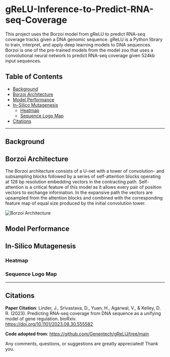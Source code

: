 # gReLU-Inference-to-Predict-RNA-seq-Coverage
This project uses the Borzoi model from gReLU to predict RNA-seq coverage tracks given a DNA genomic sequence. gReLU is a Python library to train, interpret, and apply deep learning models to DNA sequences. Borzoi is one of the pre-trained models from the model zoo that uses a convolutional neural network to predict RNA-seq coverage given 524kb input sequences. 

## Table of Contents
- [Background](#background)
- [Borzoi Architecture](#Borzoi-Architecture)
- [Model Performance](#Model-Performance)
- [In-Silico Mutagenesis](#In-Silico-Mutagenesis)
   - [Heatmap](#Heatmap)
   - [Sequence Logo Map](#Sequence-Logo-Map)
- [Citations](#Citations) 

--- 

## Background


## Borzoi Architecture 

The Borzoi architecture consists of a U-net with a tower of convolution- and subsampling blocks followed by a series of self-attention blocks operating at 128 bp resolution
embedding vectors in the contracting path. Self-attention is a critical feature of this model as it allows every pair of position vectors to exchange information. In the expansive path the 
vectors are upsampled from the attention blocks and combined with the corresponding feature map of equal size produced by the initial convolution tower. 

![Borzoi Architecture](Images/Borzoi-Architecture.png) 

## Model Performance 


## In-Silico Mutagenesis 


### Heatmap 


### Sequence Logo Map 

---
## Citations 
**Paper Citation**: Linder, J., Srivastava, D., Yuan, H., Agarwal, V., & Kelley, D. R. (2023). Predicting RNA-seq coverage from DNA sequence as a unifying model of gene regulation. bioRxiv. https://doi.org/10.1101/2023.08.30.555582

**Code adopted from**: https://github.com/Genentech/gReLU/tree/main

Any comments, questions, or suggestions are greatly appreciated! Thank you. 
